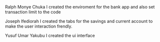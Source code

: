 Ralph Monye Chuka
I created the enviroment for the bank app and also set transaction limit to the code

Joseph Ifediorah
I created the tabs for the savings and current account to make the user interaction frendly.

Yusuf Umar Yakubu
I created the ui interface 
